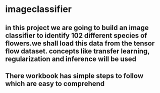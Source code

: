 # imageclassifier
## in this project we are going to build an image classifier to identify 102 different species of flowers.we shall load this data from the tensor flow dataset. concepts like transfer learning, regularization and inference will be used
## There workbook has simple steps to follow which are easy to comprehend
